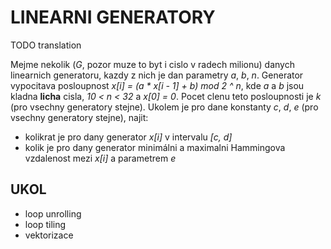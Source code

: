 # LINEARNI GENERATORY

TODO translation

Mejme nekolik (_G_, pozor muze to byt i cislo v radech milionu) danych
linearnich generatoru, kazdy z nich je dan parametry _a_, _b_, _n_. Generator
vypocitava posloupnost _x[i] = (a * x[i - 1] + b) mod 2 ^ n_, kde _a_ a _b_ jsou
kladna __licha__ cisla, _10 < n < 32_ a _x[0] = 0_. Pocet clenu teto
posloupnosti je _k_ (pro vsechny generatory stejne). Ukolem je pro dane
konstanty _c_, _d_, _e_ (pro vsechny generatory stejne), najit:

- kolikrat je pro dany generator _x[i]_ v intervalu _[c, d]_
- kolik je pro dany generator minimálni a maximalni Hammingova vzdalenost mezi
  _x[i]_ a parametrem _e_

## UKOL

- loop unrolling
- loop tiling
- vektorizace
